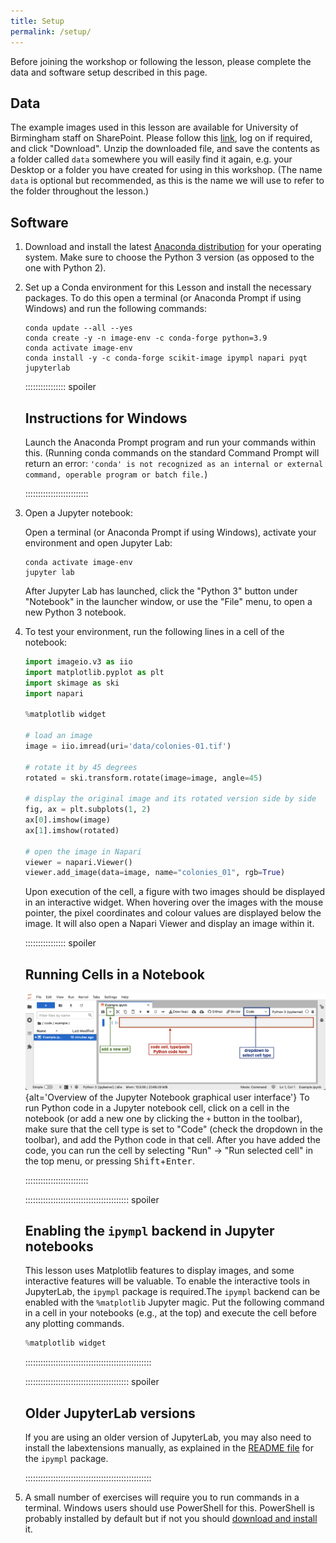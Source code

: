 ```yaml
---
title: Setup
permalink: /setup/
---
```


Before joining the workshop or following the lesson, please complete the data and software setup
described in this page.

## Data

The example images used in this lesson are available for University of Birmingham staff on SharePoint.
Please follow this [link](https://bham.sharepoint.com/sites/AdvancedResearchComputing-Department/_layouts/15/guestaccess.aspx?share=Eh38JNN264JBv0krIXjdgBcB3bIYFedVU2jRR1hjIQM1pw&e=es0Hsf), 
log on if required, and click "Download".
Unzip the downloaded file, and save the contents as a folder called `data` somewhere you will easily
find it again,
e.g. your Desktop or a folder you have created for using in this workshop.
(The name `data` is optional but recommended, as this is the name we will use to refer to the folder
throughout the lesson.)

## Software

1. Download and install the latest [Anaconda
   distribution](https://www.anaconda.com/download/) for your
   operating system. Make sure to choose the Python 3 version (as
   opposed to the one with Python 2).
2. Set up a Conda environment for this Lesson and install the
   necessary packages. To do this open a terminal (or Anaconda Prompt if using Windows)
   and run the following commands:

   ```shell
   conda update --all --yes
   conda create -y -n image-env -c conda-forge python=3.9
   conda activate image-env
   conda install -y -c conda-forge scikit-image ipympl napari pyqt jupyterlab
   ```
  
   ::::::::::::::::  spoiler

   ## Instructions for Windows

   Launch the Anaconda Prompt program and run your commands within this.
   (Running conda commands on the standard Command Prompt will return an error:
   `'conda' is not recognized as an internal or external command, operable program or batch file.`)

   :::::::::::::::::::::::::

3. Open a Jupyter notebook:
   
   Open a terminal (or Anaconda Prompt if using Windows), activate your environment and open Jupyter Lab:

   ```shell
   conda activate image-env
   jupyter lab
   ```
   After Jupyter Lab has launched, click the "Python 3" button under "Notebook" in the launcher
   window, or use the "File" menu, to open a new Python 3 notebook.

4. To test your environment, run the following lines in a cell of the notebook:

    ```python
    import imageio.v3 as iio
    import matplotlib.pyplot as plt
    import skimage as ski
    import napari

    %matplotlib widget

    # load an image
    image = iio.imread(uri='data/colonies-01.tif')

    # rotate it by 45 degrees
    rotated = ski.transform.rotate(image=image, angle=45)

    # display the original image and its rotated version side by side
    fig, ax = plt.subplots(1, 2)
    ax[0].imshow(image)
    ax[1].imshow(rotated)

    # open the image in Napari
    viewer = napari.Viewer()
    viewer.add_image(data=image, name="colonies_01", rgb=True)
    ```

   Upon execution of the cell, a figure with two images should be displayed in an interactive
   widget. When hovering over the images with the mouse pointer, the pixel coordinates and colour
   values are displayed below the image. It will also open a Napari Viewer and display an image
   within it.

   ::::::::::::::::  spoiler

   ## Running Cells in a Notebook

   ![](fig/jupyter_overview.png){alt='Overview of the Jupyter Notebook graphical user interface'}
   To run Python code in a Jupyter notebook cell, click on a cell in the notebook
   (or add a new one by clicking the `+` button in the toolbar),
   make sure that the cell type is set to "Code" (check the dropdown in the toolbar),
   and add the Python code in that cell.
   After you have added the code,
   you can run the cell by selecting "Run" -> "Run selected cell" in the top menu,
   or pressing <kbd>Shift</kbd>\+<kbd>Enter</kbd>.

   :::::::::::::::::::::::::
   
   :::::::::::::::::::::::::::::::::::::::::  spoiler

   ## Enabling the `ipympl` backend in Jupyter notebooks

   This lesson uses Matplotlib features to display images, and some
   interactive features will be valuable. To enable the interactive
   tools in JupyterLab, the `ipympl` package is required.The `ipympl` backend can be enabled with
   the `%matplotlib` Jupyter
   magic. Put the following command in a cell in your notebooks
   (e.g., at the top) and execute the cell before any plotting commands.

   ```python
   %matplotlib widget
   ```

   ::::::::::::::::::::::::::::::::::::::::::::::::::

   :::::::::::::::::::::::::::::::::::::::::  spoiler

   ## Older JupyterLab versions

   If you are using an older version of JupyterLab, you may also need
   to install the labextensions manually, as explained in the [README
   file](https://github.com/matplotlib/ipympl#readme) for the `ipympl`
   package.

   ::::::::::::::::::::::::::::::::::::::::::::::::::
   
5. A small number of exercises will require you to run commands in a terminal. Windows users should
   use PowerShell for this. PowerShell is probably installed by default but if not you
   should [download and install](https://apps.microsoft.com/detail/9MZ1SNWT0N5D?hl=en-eg&gl=EG) it.

[figshare-data]: https://figshare.com/articles/dataset/Data_Carpentry_Image_Processing_Data_beta_/19260677
